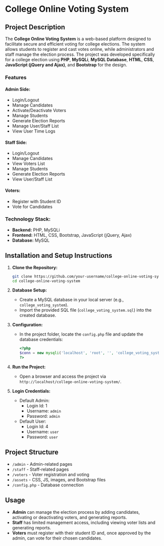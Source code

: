 # College Online Voting System

## Project Description

The **College Online Voting System** is a web-based platform designed to facilitate secure and efficient voting for college elections. The system allows students to register and cast votes online, while administrators and staff manage the election process. The project was developed specifically for a college election using **PHP**, **MySQLi**, **MySQL Database**, **HTML**, **CSS**, **JavaScript (jQuery and Ajax)**, and **Bootstrap** for the design.

### Features

#### Admin Side:
- Login/Logout
- Manage Candidates
- Activate/Deactivate Voters
- Manage Students
- Generate Election Reports
- Manage User/Staff List
- View User Time Logs

#### Staff Side:
- Login/Logout
- Manage Candidates
- View Voters List
- Manage Students
- Generate Election Reports
- View User/Staff List

#### Voters:
- Register with Student ID
- Vote for Candidates

### Technology Stack:
- **Backend:** PHP, MySQLi
- **Frontend:** HTML, CSS, Bootstrap, JavaScript (jQuery, Ajax)
- **Database:** MySQL

## Installation and Setup Instructions

1. **Clone the Repository:**
   ```bash
   git clone https://github.com/your-username/college-online-voting-system.git
   cd college-online-voting-system
   ```

2. **Database Setup:**
   - Create a MySQL database in your local server (e.g., `college_voting_system`).
   - Import the provided SQL file (`college_voting_system.sql`) into the created database.

3. **Configuration:**
   - In the project folder, locate the `config.php` file and update the database credentials:
     ```php
     <?php
     $conn = new mysqli('localhost', 'root', '', 'college_voting_system');
     ?>
     ```

4. **Run the Project:**
   - Open a browser and access the project via `http://localhost/college-online-voting-system/`.

5. **Login Credentials:**
   - Default Admin:
     - Login Id: 1
     - Username: `admin`
     - Password: `admin`
   - Default User:
     - Login Id: 4
     - Username: `user`
     - Password: `user`

## Project Structure

- `/admin` - Admin-related pages
- `/staff` - Staff-related pages
- `/voters` - Voter registration and voting
- `/assets` - CSS, JS, images, and Bootstrap files
- `/config.php` - Database connection

## Usage

- **Admin** can manage the election process by adding candidates, activating or deactivating voters, and generating reports.
- **Staff** has limited management access, including viewing voter lists and generating reports.
- **Voters** must register with their student ID and, once approved by the admin, can vote for their chosen candidates.

